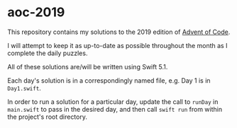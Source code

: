 # aoc-2019
This repository contains my solutions to the 2019 edition of [Advent of Code](https://adventofcode.com/).

I will attempt to keep it as up-to-date as possible throughout the month as I complete the daily puzzles.

All of these solutions are/will be written using Swift 5.1.

Each day's solution is in a correspondingly named file, e.g. Day 1 is in `Day1.swift`.

In order to run a solution for a particular day, update the call to `runDay` in `main.swift` to pass in the desired day, and then call `swift run` from within the project's root directory.
